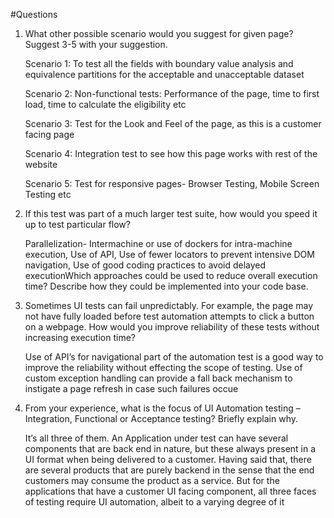 #Questions

1.	What other possible scenario would you suggest for given page? Suggest 3-5 with your suggestion.


    Scenario 1: To test all the fields with boundary value analysis and equivalence partitions for the acceptable and unacceptable dataset

    Scenario 2:  Non-functional tests: Performance of the page, time to first load, time to calculate the eligibility etc

    Scenario 3: Test for the Look and Feel of the page, as this is a customer facing page

    Scenario 4: Integration test to see how this page works with rest of the website

    Scenario 5: Test for responsive pages- Browser Testing, Mobile Screen Testing etc


2.	If this test was part of a much larger test suite, how would you speed it up to test particular flow? 

    Parallelization- Intermachine or use of dockers for intra-machine execution, Use of API, Use of fewer locators to prevent intensive DOM navigation, Use of good coding practices to avoid delayed executionWhich approaches could be used to reduce overall execution time? Describe how they could be implemented into your code base.

3.	Sometimes UI tests can fail unpredictably. For example, the page may not have fully loaded before test automation attempts to click a button on a webpage. How would you improve reliability of these tests without increasing execution time?  

    Use of API’s for navigational part of the automation test is a good way to improve the reliability without effecting the scope of testing. Use of custom exception handling can provide a fall back mechanism to instigate a page refresh in case such failures occue

4.	From your experience, what is the focus of UI Automation testing – Integration, Functional or Acceptance testing? Briefly explain why.

    It’s all three of them. An Application under test can have several components that are back end in nature, but these always present in a UI format when being delivered to a customer. Having said that, there are several products that are purely backend in the sense that the end customers may consume the product as a service. But for the applications that have a customer UI facing component, all three faces of testing require UI automation, albeit to a varying degree of it

